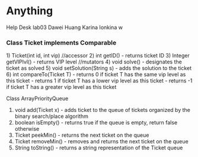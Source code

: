 # Anything
Help Desk lab03 Dawei Huang Karina Ionkina
w
<h3>Class Ticket implements Comparable</h3>
1) Ticket(int id, int vip)
//accessor
2) int getID() - returns ticket ID
3) Integer getVIPlvl() - returns VIP level
//mutators
4) void solve() - designates the ticket as solved
5) void setSolution(String s) - adds the solution to the ticket
6) int compareTo(Ticket T) - returns 0 if ticket T has the same vip level as this ticket
                           - returns 1 if ticket T has a lower vip level as this ticket
                           - returns -1 if ticket T has a greater vip level as this ticket

Class ArrayPriorityQueue
1) void add(Ticket x) - adds ticket to the queue of tickets organized by the binary search/place algorithm
2) boolean isEmpty() - returns true if the queue is empty, return false otherwise
3) Ticket peekMin() - returns the next ticket on the queue
4) Ticket removeMin() - removes and returns the next ticket on the queue
5) String toString() -  returns a string representation of the Ticket queue
